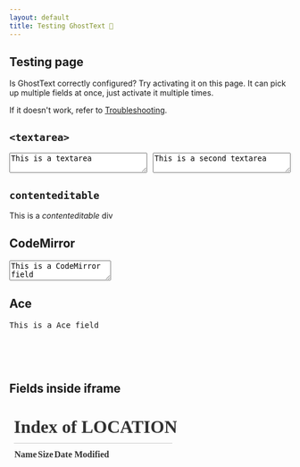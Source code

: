 ```yaml
---
layout: default
title: Testing GhostText 👻
---
```


<link rel="stylesheet" href="https://cdnjs.cloudflare.com/ajax/libs/codemirror/5.32.0/codemirror.min.css" />
<style>
	.CodeMirror {
		height: 120px;
	}
	.flex {
		display: flex;
		justify-content: space-between;
	}
	.flex textarea {
		width: 49%;
	}
	iframe {
		opacity: 0.8;
		height: 300px;
		max-width: 80% !important;
	}
</style>

## Testing page

<p class="text-align-center">
	Is GhostText correctly configured? Try activating it on this page. It can pick up multiple fields at once, just activate it multiple times.
</p>
<p class="text-align-center">If it doesn't work, refer to <a href="/troubleshooting/">Troubleshooting</a>.</p>

## `<textarea>`

<div class="flex">
	<textarea>This is a textarea</textarea>
	<textarea>This is a second textarea</textarea>
</div>

## `contenteditable`

<div contenteditable class="field">This is a <em>contenteditable</em> div</div>

## CodeMirror

<!-- prettier-ignore-start -->

<textarea id="codemirror-field" class="field">
This is a CodeMirror field




</textarea>

<!-- prettier-ignore-end -->

<script src="https://cdnjs.cloudflare.com/ajax/libs/codemirror/5.32.0/codemirror.min.js"></script>
<script>
	const cm = window.CodeMirror.fromTextArea(document.getElementById('codemirror-field'), {
		lineNumbers: true,
		gutters: ['CodeMirror-linenumbers'],
	});
	cm.on('gutterClick', (cm, line) => {
		const info = cm.getLineHandle(line);
		if (info.widgets) {
			info.widgets.map(w => {
				const node = w.node;
				w.clear();
				node.parentNode.removeChild(node);
			});
		} else {
			const msg = document.createElement('textarea');
			msg.select();
			msg.setRangeText('This is a textarea as CodeMirror line widget');
			cm.addLineWidget(line, msg, {coverGutter: false, noHScroll: true});
		}
	});
</script>

## Ace

<pre id="ace-field" class="field">
This is a Ace field




</pre>

<script src="https://cdnjs.cloudflare.com/ajax/libs/ace/1.2.9/ace.js"></script>
<script>
	window.ace.edit('ace-field').setOption('maxLines', 30);
</script>

## Fields inside iframe

<iframe src="." frameborder="0" class="field">One level deep, please!</iframe>
